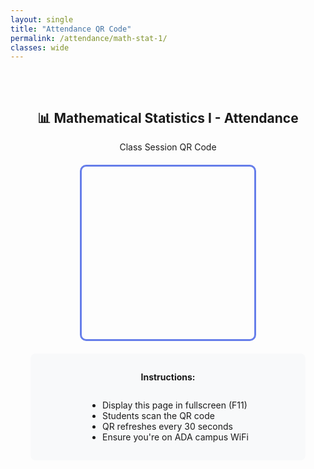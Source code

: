 ```yaml
---
layout: single
title: "Attendance QR Code"
permalink: /attendance/math-stat-1/
classes: wide
---
```


<div style="text-align: center; padding: 2rem;">
  <h2>📊 Mathematical Statistics I - Attendance</h2>
  <p>Class Session QR Code</p>
  
  <div id="qr" style="width:256px; height:256px; margin:20px auto; border: 3px solid #667eea; padding: 10px; border-radius: 10px;"></div>
  <p id="qr-status" style="color: #667eea; font-weight: bold;"></p>
  
  <div style="margin-top: 20px; padding: 15px; background: #f8f9fa; border-radius: 8px;">
    <p><strong>Instructions:</strong></p>
    <ul style="text-align: left; display: inline-block;">
      <li>Display this page in fullscreen (F11)</li>
      <li>Students scan the QR code</li>
      <li>QR refreshes every 30 seconds</li>
      <li>Ensure you're on ADA campus WiFi</li>
    </ul>
  </div>
</div>

<script>
// Wait for page to fully load and QRCode library
window.addEventListener('load', function() {
  console.log('Page loaded, checking QRCode library...');
  
  const QR_REFRESH_MS = 30000; // 30 seconds
  const CLASS_ID = 'STAT2311-F25';
  
  const qrEl = document.getElementById('qr');
  const statusEl = document.getElementById('qr-status');
  let qr = null;
  
  // Check if QRCode is available
  if (typeof QRCode === 'undefined') {
    statusEl.textContent = '⚠ QR library not loaded. Check console for errors.';
    console.error('QRCode library not found. Make sure qrcode.min.js is loaded.');
    return;
  }
  
  console.log('QRCode library found!');
  
  function refreshQR() {
    try {
      // Generate simple token for testing
      const timestamp = Date.now();
      const token = btoa(timestamp + '-' + CLASS_ID);
      
      const url = `${location.origin}/attend/math-stat-1/?tok=${encodeURIComponent(token)}`;
      
      console.log('Generating QR for:', url);
      
      if (!qr) {
        qr = new QRCode(qrEl, { 
          width: 256, 
          height: 256,
          colorDark: "#000000",
          colorLight: "#ffffff",
          correctLevel: QRCode.CorrectLevel.H
        });
      }
      qr.clear();
      qr.makeCode(url);
      
      statusEl.textContent = '✓ QR Updated - ' + new Date().toLocaleTimeString();
      console.log('QR code generated successfully');
    } catch (e) {
      statusEl.textContent = '⚠ Error generating QR';
      console.error('QR generation error:', e);
    }
  }
  
  // Initial generation
  refreshQR();
  
  // Refresh every 30 seconds
  setInterval(refreshQR, QR_REFRESH_MS);
});
</script>
